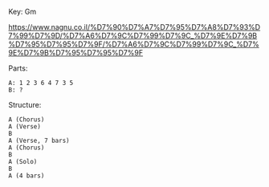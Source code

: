 Key: Gm

https://www.nagnu.co.il/%D7%90%D7%A7%D7%95%D7%A8%D7%93%D7%99%D7%9D/%D7%A6%D7%9C%D7%99%D7%9C_%D7%9E%D7%9B%D7%95%D7%95%D7%9F/%D7%A6%D7%9C%D7%99%D7%9C_%D7%9E%D7%9B%D7%95%D7%95%D7%9F

Parts:

    A: 1 2 3 6 4 7 3 5
    B: ?
    

Structure:
    
    A (Chorus)
    A (Verse)
    B
    A (Verse, 7 bars)
    A (Chorus)
    B
    A (Solo)
    B
    A (4 bars)
